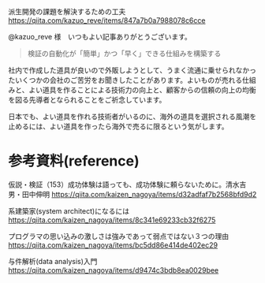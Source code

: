 派生開発の課題を解決するための工夫
https://qiita.com/kazuo_reve/items/847a7b0a7988078c6cce

@kazuo_reve 様　いつもよい記事ありがとうございます。

>検証の自動化が「簡単」かつ「早く」できる仕組みを構築する

社内で作成した道具が良いので外販しようとして、うまく流通に乗せられなかったいくつかの会社のご苦労をお聞きしたことがあります。よいものが売れる仕組みと、よい道具を作ることによる技術力の向上と、顧客からの信頼の向上の均衡を図る先導者となられることをご祈念しています。

日本でも、よい道具を作れる技術者がいるのに、海外の道具を選択される風潮を止めるには、よい道具を作ったら海外で売るに限るという気がします。

# 参考資料(reference)

仮説・検証（153）成功体験は語っても、成功体験に頼らないために。清水吉男・田中伸明
https://qiita.com/kaizen_nagoya/items/d32adfaf7b2568bfd9d2

系建築家(system architect)になるには
https://qiita.com/kaizen_nagoya/items/8c341e69233cb32f6275

プログラマの思い込みの激しさは強みであって弱点ではない３つの理由
https://qiita.com/kaizen_nagoya/items/bc5dd86e414de402ec29

与件解析(data analysis)入門
https://qiita.com/kaizen_nagoya/items/d9474c3bdb8ea0029bee
